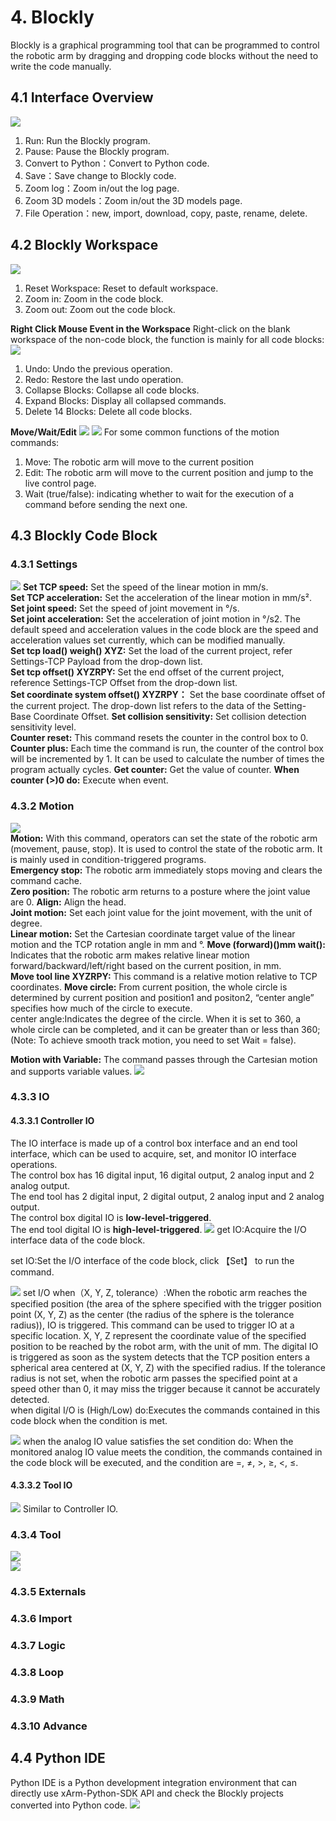 # 4. Blockly
Blockly is a graphical programming tool that can be programmed to control the robotic arm by dragging and dropping code blocks without the need to write the code manually.

## 4.1 Interface Overview
![](assets/blockly_home.png)
1. Run: Run the Blockly program.
2. Pause: Pause the Blockly program.
3. Convert to Python：Convert to Python code.
4. Save：Save change to Blockly code.
5. Zoom log：Zoom in/out the log page.
6. Zoom 3D models：Zoom in/out the 3D models page.
7. File Operation：new, import, download, copy, paste, rename, delete.

## 4.2 Blockly Workspace
![](assets/icon_blockly_1.png)
1. Reset Workspace: Reset to default workspace.
2. Zoom in: Zoom in the code block.
3. Zoom out: Zoom out the code block.

**Right Click Mouse Event in the Workspace**
Right-click on the blank workspace of the non-code block, the function is mainly for all code blocks:
![](assets/blockly_rightclick.png)
1. Undo: Undo the previous operation.
2. Redo: Restore the last undo operation.
3. Collapse Blocks: Collapse all code blocks.
4. Expand Blocks: Display all collapsed commands.
5. Delete 14 Blocks: Delete all code blocks.


**Move/Wait/Edit**
![](assets/blockly_edit.png)
![](assets/blockly_edit_1.png)
For some common functions of the motion commands:
1. Move: The robotic arm will move to the current position
2. Edit: The robotic arm will move to the current position and jump to the live control page.
3. Wait (true/false): indicating whether to wait for the execution of a command before sending the next one.

## 4.3 Blockly Code Block
### 4.3.1 Settings
![](assets/blockly_settings.png)
**Set TCP speed:** Set the speed of the linear motion in mm/s.  
**Set TCP acceleration:** Set the acceleration of the linear motion in mm/s².  
**Set joint speed:** Set the speed of joint movement in °/s.  
**Set joint acceleration:** Set the acceleration of joint motion in °/s2. The default speed and acceleration values in the code block are the speed and acceleration values set currently, which can be modified manually.  
**Set tcp load() weigh() XYZ:** Set the load of the current project, refer Settings-TCP Payload from the drop-down list.  
**Set tcp offset() XYZRPY:** Set the end offset of the current project, reference Settings-TCP Offset from the drop-down list.  
**Set coordinate system offset() XYZRPY：** Set the base coordinate offset of the current project. The drop-down list refers to the data of the Setting-Base Coordinate Offset.
**Set collision sensitivity:** Set collision detection sensitivity level.  
**Counter reset:** This command resets the counter in the control box to 0.  
**Counter plus:** Each time the command is run, the counter of the control box will be incremented by 1. It can be used to calculate the number of times the program actually cycles.
**Get counter:** Get the value of counter.
**When counter (>)0 do:** Execute when event.

### 4.3.2 Motion
![](assets/blockly_motion.png)  
**Motion:** With this command, operators can set the state of the robotic arm (movement, pause, stop). It is used to control the state of the robotic arm. It is mainly used in condition-triggered programs.  
**Emergency stop:** The robotic arm immediately stops moving and clears the command cache.  
**Zero position:** The robotic arm returns to a posture where the joint value are 0.
**Align:** Align the head.   
**Joint motion:** Set each joint value for the joint movement, with the unit of degree.  
**Linear motion:** Set the Cartesian coordinate target value of the linear motion and the TCP rotation angle in mm and °. 
**Move (forward)()mm wait():** Indicates that the robotic arm makes relative linear motion forward/backward/left/right based on the current position, in mm.  
**Move tool line XYZRPY:** This command is a relative motion relative to TCP coordinates.
**Move circle:** From current position, the whole circle is determined by current position and position1 and positon2, “center angle” specifies how much of the circle to execute.   
center angle:Indicates the degree of the circle. When it is set to 360, a whole circle can be completed, and it can be greater than or less than 360; (Note: To achieve smooth track motion, you need to set Wait = false).

**Motion with Variable:** 
The command passes through the Cartesian motion and supports      variable values.
![](assets/blockly_motion_va.png)

### 4.3.3 IO

#### 4.3.3.1 Controller IO
The IO interface is made up of a control box interface and an end tool interface, which can be used to acquire, set, and monitor IO interface operations.   
The control box has 16 digital input, 16 digital output, 2 analog input and 2 analog output.   
The end tool has 2 digital input, 2 digital output, 2 analog input and 2 analog output.  
The control box digital IO is **low-level-triggered**.   
The end tool digital IO is **high-level-triggered**.
![](assets/blockly_cgpio.png)
get IO:Acquire the I/O interface data of the code block.

set IO:Set the I/O interface of the code block, click 【Set】 to run the command.  

![](assets/blockly_potrigger.png)
set I/O when（X, Y, Z, tolerance）:When the robotic arm reaches the specified position (the area of the sphere specified with the trigger position point (X, Y, Z) as the center (the radius of the sphere is the tolerance radius)), IO is triggered. This command can be used to trigger IO at a specific location.
X, Y, Z represent the coordinate value of the specified position to be reached by the robot arm, with the unit of mm.
The digital IO is triggered as soon as the system detects that the TCP position enters a spherical area centered at (X, Y, Z) with the specified radius. If the tolerance radius is not set, when the robotic arm passes the specified point at a speed other than 0, it may miss the trigger because it cannot be accurately detected.  
when digital I/O is (High/Low) do:Executes the commands contained in this code block when the condition is met.   

![](assets/blockly_event.png)
when the analog IO value satisfies the set condition do: When the monitored analog IO value meets the condition, the commands contained in the code block will be executed, and the condition are =, ≠, >, ≥, <, ≤.


#### 4.3.3.2 Tool IO
![](assets/blockly_toolIO.png)
Similar to Controller IO.

### 4.3.4 Tool
![](assets/blockly_gripper.png)  
![](assets/blockly_gripperlite.png)

### 4.3.5 Externals


### 4.3.6 Import

### 4.3.7 Logic

### 4.3.8 Loop

### 4.3.9 Math

### 4.3.10 Advance

## 4.4 Python IDE
Python IDE is a Python development integration environment that can directly use xArm-Python-SDK API and check the Blockly projects converted into Python code.
![](assets/blockly_pythonide.png)